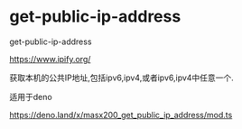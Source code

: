 # get-public-ip-address

get-public-ip-address

https://www.ipify.org/

获取本机的公共IP地址,包括ipv6,ipv4,或者ipv6,ipv4中任意一个.

适用于deno

https://deno.land/x/masx200_get_public_ip_address/mod.ts
